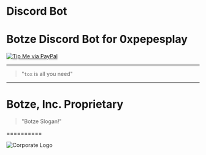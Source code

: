 # Discord Bot
Botze Discord Bot for 0xpepesplay
==========

[![Tip Me via PayPal](https://img.shields.io/badge/paypal-donate-FF1100.svg?logo=paypal&logoColor=FF1133&style=plastic)](https://www.paypal.me/botze)

----------

> "`tox` is all you need"

----------

# Botze, Inc. Proprietary
> "Botze Slogan!"

==========

![Corporate Logo](https://innovanon-inc.github.io/assets/images/logo.gif)
